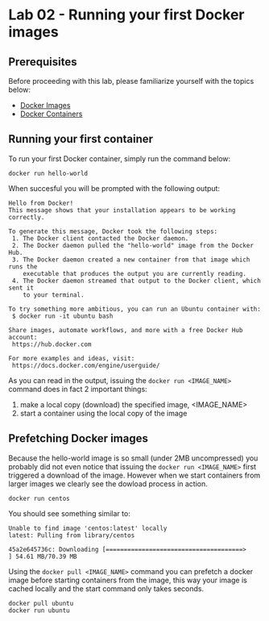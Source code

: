 # Lab 02 - Running your first Docker images

## Prerequisites 

Before proceeding with this lab, please familiarize yourself with the topics below:

* [Docker Images](https://docs.docker.com/engine/reference/glossary/#/image)
* [Docker Containers](https://docs.docker.com/engine/reference/glossary/#/container)

## Running your first container 

To run your first Docker container, simply run the command below:

```
docker run hello-world
```

When succesful you will be prompted with the following output:

```
Hello from Docker!
This message shows that your installation appears to be working correctly.

To generate this message, Docker took the following steps:
 1. The Docker client contacted the Docker daemon.
 2. The Docker daemon pulled the "hello-world" image from the Docker Hub.
 3. The Docker daemon created a new container from that image which runs the
    executable that produces the output you are currently reading.
 4. The Docker daemon streamed that output to the Docker client, which sent it
    to your terminal.

To try something more ambitious, you can run an Ubuntu container with:
 $ docker run -it ubuntu bash

Share images, automate workflows, and more with a free Docker Hub account:
 https://hub.docker.com

For more examples and ideas, visit:
 https://docs.docker.com/engine/userguide/
```

As you can read in the output, issuing the `docker run <IMAGE_NAME>` command does in fact 2 important things:

1. make a local copy (download) the specified image, <IMAGE_NAME>
2. start a container using the local copy of the image

## Prefetching Docker images

Because the hello-world image is so small (under 2MB uncompressed) you probably did not even notice that issuing the `docker run <IMAGE_NAME>` first triggered a download of the image.  However when we start containers from larger images we clearly see the dowload process in action.

```
docker run centos
```

You should see something similar to:
```
Unable to find image 'centos:latest' locally
latest: Pulling from library/centos

45a2e645736c: Downloading [======================================>            ] 54.61 MB/70.39 MB
```

Using the `docker pull <IMAGE_NAME>` command you can prefetch a docker image before starting containers from the image, this way your image is cached locally and the start command only takes seconds.

```
docker pull ubuntu
docker run ubuntu
```
